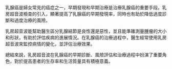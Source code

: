 乳腺癌是婦女常見的癌症之一，早期發現和早期治療是治療乳腺癌的重要手段。乳房超音波檢查的引入，顯著提高了乳腺癌的早期發現率，同時也有助於降低過度診斷和過度治療的風險。

乳房超音波能幫助醫生區分乳腺結節是良性還是惡性，並且能準確測量腫瘤的大小和形狀，有助於評估疾病的進展情況。在乳腺癌的治療過程中，醫生經常使用乳房超音波來監控病情的變化，並評估治療效果。

總結來說，乳房超音波在乳腺癌的早期診斷、風險評估和治療過程中扮演了重要角色，對於提高患者的生存率和生活質量具有積極意義。